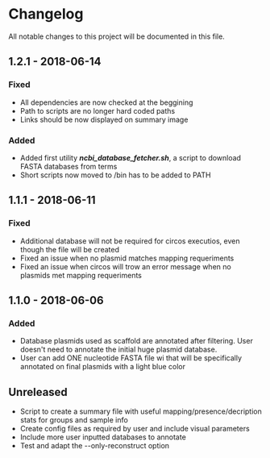 # Changelog
All notable changes to this project will be documented in this file.

## 1.2.1 - 2018-06-14
### Fixed
- All dependencies are now checked at the beggining
- Path to scripts are no longer hard coded paths
- Links should be now displayed on summary image

### Added
- Added first utility ***ncbi_database_fetcher.sh***, a script to download FASTA databases from terms
- Short scripts now moved to /bin has to be added to PATH


## 1.1.1 - 2018-06-11
### Fixed
- Additional database will not be required for circos executios, even though the file will be created
- Fixed an issue when no plasmid matches mapping requeriments
- Fixed an issue when circos will trow an error message when no plasmids met mapping requeriments


## 1.1.0 - 2018-06-06
### Added
- Database plasmids used as scaffold are annotated after filtering. User doesn't need to annotate the initial huge plasmid database.
- User can add ONE nucleotide FASTA file wi that will be specifically annotated on final plasmids with a light blue color

## Unreleased

- Script to create a summary file with useful mapping/presence/decription stats for groups and sample info
- Create config files as required by user and include visual parameters
- Include more user inputted databases to annotate
- Test and adapt the --only-reconstruct option